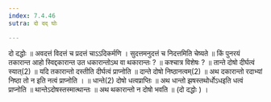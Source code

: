 ```yaml
---
index: 7.4.46
sutra: दो दद् घोः

---
```

 दो दद्धोः ॥ अवदत्तं विदत्तं च प्रदत्तं चाऽऽदिकर्मणि । सुदत्तमनुदत्तं च निदत्तमिति चेष्यते ॥ किं पुनरयं तकारान्त आहो स्विद्दकारान्त उत धकारान्तोऽथ वा थकारान्तः ? ॥ कश्चात्र विशेषः ? ॥ तान्ते दोषो दीर्घत्वं स्यात्(2) ॥ यदि तकारान्तो दस्तीति दीर्घत्वं प्राप्नोति ॥ दान्ते दोषो निष्ठानत्वम्(2) ॥ अथ दकारान्तो रदाभ्यां निष्ठा तो न इति नत्वं प्राप्नोति । ॥ धान्ते(2) दोषो धत्वप्राप्तिः ॥ अथ धान्तो झषस्तथोर्धोऽधइति धत्वं प्राप्नोति ॥ थान्तेऽदोषस्तस्मात्थान्तः ॥ अथ थकारान्तो न दोषो भवति ॥ (दो दद्धोः ) । 